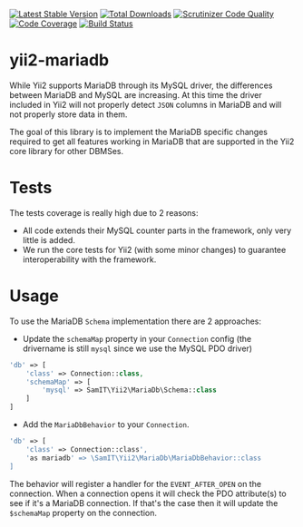 [![Latest Stable Version](https://img.shields.io/packagist/v/SAM-IT/yii2-mariadb.svg)](https://packagist.org/packages/sam-it/yii2-mariadb)
[![Total Downloads](https://img.shields.io/packagist/dt/SAM-IT/yii2-mariadb.svg)](https://packagist.org/sam-it/yii2-mariadb)
[![Scrutinizer Code Quality](https://scrutinizer-ci.com/g/SAM-IT/yii2-mariadb/badges/quality-score.png?b=master)](https://scrutinizer-ci.com/g/SAM-IT/yii2-mariadb/?branch=master)
[![Code Coverage](https://scrutinizer-ci.com/g/SAM-IT/yii2-mariadb/badges/coverage.png?b=master)](https://scrutinizer-ci.com/g/SAM-IT/yii2-mariadb/?branch=master)
[![Build Status](https://travis-ci.org/SAM-IT/yii2-mariadb.svg?branch=master)](https://travis-ci.org/SAM-IT/yii2-mariadb)

# yii2-mariadb
While Yii2 supports MariaDB through its MySQL driver, the differences between MariaDB and MySQL are increasing.
At this time the driver included in Yii2 will not properly detect `JSON` columns in MariaDB and will not properly store
data in them.

The goal of this library is to implement the MariaDB specific changes required to get all features working in MariaDB that
are supported in the Yii2 core library for other DBMSes.

# Tests
The tests coverage is really high due to 2 reasons:
- All code extends their MySQL counter parts in the framework, only very little is added.
- We run the core tests for Yii2 (with some minor changes) to guarantee interoperability with the framework.

# Usage
To use the MariaDB `Schema` implementation there are 2 approaches:
- Update the `schemaMap` property in your `Connection` config (the drivername is still `mysql` since we use the MySQL PDO driver)

```php
'db' => [
    'class' => Connection::class,
    'schemaMap' => [
        'mysql' => SamIT\Yii2\MariaDb\Schema::class
    ]
]
```

- Add the `MariaDbBehavior` to your `Connection`.
```php
'db' => [
    'class' => Connection::class',
    'as mariadb' => \SamIT\Yii2\MariaDb\MariaDbBehavior::class
]
```

The behavior will register a handler for the `EVENT_AFTER_OPEN` on the connection.
When a connection opens it will check the PDO attribute(s) to see if it's a MariaDB connection.
If that's the case then it will update the `$schemaMap` property on the connection.
